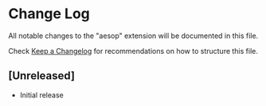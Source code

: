 # Change Log

All notable changes to the "aesop" extension will be documented in this file.

Check [Keep a Changelog](http://keepachangelog.com/) for recommendations on how to structure this file.

## [Unreleased]

- Initial release